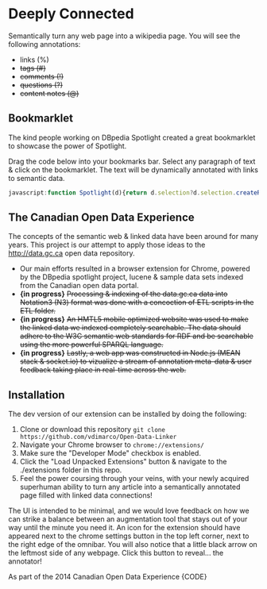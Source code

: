 Deeply Connected
================

Semantically turn any web page into a wikipedia page. You will see the following annotations: 

* links (%)
* ~~tags (#)~~
* ~~comments (!)~~
* ~~questions (?)~~
* ~~content notes (@)~~

Bookmarklet
-------------

The kind people working on DBpedia Spotlight created a great bookmarklet to showcase the power of Spotlight. 

Drag the code below into your bookmarks bar. Select any paragraph of text & click on the bookmarklet. The text will be dynamically annotated with links to semantic data.

```javascript
javascript:function Spotlight(d){return d.selection?d.selection.createRange().text:d.getSelection()} s=se(document);for(i=0;i<frames.length&&!s;i++)s=se(frames[i].document);if(!s||s=='')s=prompt('Enter text to annotate with DBpedia Spotlight',''); open("http://dbpedia-spotlight.github.com/demo/index.html"+(s?"?execute=yes&client=bookmarklet&text="+encodeURIComponent(s):"")).focus();
```

The Canadian Open Data Experience
-------------------------------

The concepts of the semantic web & linked data have been around for many years. This project is our attempt to apply those ideas to the http://data.gc.ca open data repository. 

* Our main efforts resulted in a browser extension for Chrome, powered by the DBpedia spotlight project, lucene & sample data sets indexed from the Canadian open data portal. 
* __{in progress}__ ~~Processing & indexing of the data.gc.ca data into Notation3 (N3) format was done with a concoction of ETL scripts in the ETL folder.~~ 
* __{in progress}__ ~~An HMTL5 mobile optimized website was used to make the linked data we indexed completely searchable. The data should adhere to the W3C semantic web standards for RDF and be searchable using the more powerful SPARQL language.~~
* __{in progress}__ ~~Lastly, a web app was constructed in Node.js (MEAN stack & socket.io) to vizualize a stream of annotation meta-data & user feedback taking place in real-time across the web.~~


Installation
-----------
The dev version of our extension can be installed by doing the following:
  1. Clone or download this repository `git clone https://github.com/vdimarco/Open-Data-Linker`
  2. Navigate your Chrome browser to `chrome://extensions/`
  3. Make sure the "Developer Mode" checkbox is enabled. 
  4. Click the "Load Unpacked Extensions" button & navigate to the ./extensions folder in this repo.
  5. Feel the power coursing through your veins, with your newly acquired superhuman ability to turn any article into a semantically annotated page filled with linked data connections! 

The UI is intended to be minimal, and we would love feedback on how we can strike a balance between an augmentation tool that stays out of your way until the minute you need it. An icon for the extension should have appeared next to the chrome settings button in the top left corner, next to the right edge of the omnibar. You will also notice that a little black arrow on the leftmost side of any webpage. Click this button to reveal... the annotator!

As part of the 2014 Canadian Open Data Experience {CODE} 

